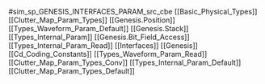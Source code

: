 #sim_sp_GENESIS_INTERFACES_PARAM_src_cbe
[[Basic_Physical_Types]]
[[Clutter_Map_Param_Types]]
[[Genesis.Position]]
[[Types_Waveform_Param_Default]]
[[Genesis.Stack]]
[[Types_Internal_Param]]
[[Genesis.Bit_Field_Access]]
[[Types_Internal_Param_Read]]
[[Interfaces]]
[[Genesis]]
[[Cd_Coding_Constants]]
[[Types_Waveform_Param_Read]]
[[Clutter_Map_Param_Types_Conv]]
[[Types_Internal_Param_Default]]
[[Clutter_Map_Param_Types_Default]]
